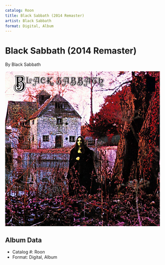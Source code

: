 ```yaml
---
catalog: Roon
title: Black Sabbath (2014 Remaster)
artist: Black Sabbath
format: Digital, Album
---
```


# Black Sabbath (2014 Remaster)

By Black Sabbath

![](../../assets/albumcovers/Black_Sabbath-Black_Sabbath_2014_Remaster.png)

## Album Data

- Catalog #: Roon
- Format: Digital, Album

